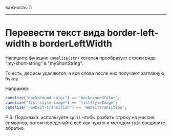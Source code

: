важность: 5

---

# Перевести текст вида border-left-width в borderLeftWidth

Напишите функцию `camelize(str)` которая преобразует строки вида "my-short-string" в "myShortString".

То есть, дефисы удаляются, а все слова после них получают заглавную букву.

Например:

```js
camelize("background-color") == 'backgroundColor';
camelize("list-style-image") == 'listStyleImage';
camelize("-webkit-transition") == 'WebkitTransition';
```

P.S. Подсказка: используйте `split` чтобы разбить строку на массив символов, потом переделайте всё как нужно и методом `join` соедините обратно.
